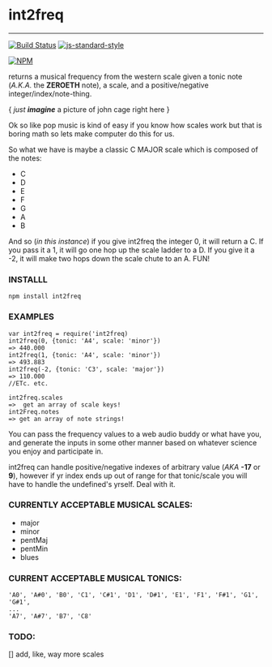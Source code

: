 # int2freq
---------------

[![Build Status](https://secure.travis-ci.org/coleww/int2freq.png)](http://travis-ci.org/coleww/int2freq)
[![js-standard-style](https://img.shields.io/badge/code%20style-standard-brightgreen.svg?style=flat)](https://github.com/feross/standard)

[![NPM](https://nodei.co/npm/int2freq.png)](https://nodei.co/npm/int2freq/)

returns a musical frequency from the western scale given a tonic note (_A.K.A._ the **ZEROETH** note), a scale, and a positive/negative integer/index/note-thing.

{ _just **imagine**_ a picture of john cage right here }

Ok so like pop music is kind of easy if you know how scales work but that is boring math so lets make computer do this for us.

So what we have is maybe a classic C MAJOR scale which is composed of the notes:

- C
- D
- E
- F
- G
- A
- B

And so (_in this instance_) if you give int2freq the integer 0, it will return a C. If you pass it a 1, it will go one hop up the scale ladder to a D. If you give it a -2, it will make two hops down the scale chute to an A. FUN!

### INSTALLL

`npm install int2freq`

### EXAMPLES

```
var int2freq = require('int2freq)
int2freq(0, {tonic: 'A4', scale: 'minor'})
=> 440.000
int2freq(1, {tonic: 'A4', scale: 'minor'})
=> 493.883
int2freq(-2, {tonic: 'C3', scale: 'major'})
=> 110.000
//ETc. etc.

int2freq.scales
=>  get an array of scale keys!
int2Freq.notes
=> get an array of note strings!
```

You can pass the frequency values to a web audio buddy or what have you, and generate the inputs in some other manner based on whatever science you enjoy and participate in.

int2freq can handle positive/negative indexes of arbitrary value (_AKA_ **-17** or **9**), however if yr index ends up out of range for that tonic/scale you will have to handle the undefined's yrself. Deal with it.

### CURRENTLY ACCEPTABLE MUSICAL SCALES:

- major
- minor
- pentMaj
- pentMin
- blues

### CURRENT ACCEPTABLE MUSICAL TONICS:

```
'A0', 'A#0', 'B0', 'C1', 'C#1', 'D1', 'D#1', 'E1', 'F1', 'F#1', 'G1', 'G#1',
...
'A7', 'A#7', 'B7', 'C8'
```

### TODO:

[] add, like, way more scales
